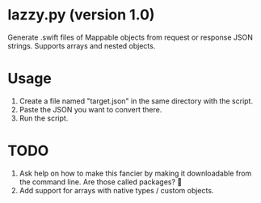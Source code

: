 # lazzy.py (version 1.0)

Generate .swift files of Mappable objects from request or response JSON strings. Supports arrays and nested objects.

# Usage

1. Create a file named "target.json" in the same directory with the script.
2. Paste the JSON you want to convert there.
3. Run the script.

# TODO

1. Ask help on how to make this fancier by making it downloadable from the command line. Are those called packages? 🤔
2. Add support for arrays with native types / custom objects.
